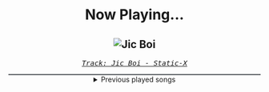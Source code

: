 <div align="center"> 
<h1>Now Playing...</h1>

![Jic Boi](https://i.scdn.co/image/ab67616d00001e02757f2a06bb39901b75fd6e0d)
--
_<samp><a href="https://open.spotify.com/track/3nHUUCHlIX84DXbNwdltrZ">Track: Jic Boi - Static-X</a></samp>_

<div style="border: 1px #4B5054 solid"></div>
<details>
  <summary>
    Previous played songs
  </summary>
  <table>
    <thead>
      <tr>
        <th>
          Artist
        </th>
        <th>
          Song
        </th>
        <th>
          Link
        </th>
      </tr>
    </thead>
    <tbody>
      <tr><td>Static-X</td><td>Jic Boi</td><td><a href="https://open.spotify.com/track/3nHUUCHlIX84DXbNwdltrZ">https://open.spotify.com/track/3nHUUCHlIX84DXbNwdltrZ</a></td></tr><tr><td>Static-X</td><td>Z0mbie</td><td><a href="https://open.spotify.com/track/3gjxkZ22HCvjdhV06wh4PK">https://open.spotify.com/track/3gjxkZ22HCvjdhV06wh4PK</a></td></tr><tr><td>Nonpoint</td><td>Paper Tigers</td><td><a href="https://open.spotify.com/track/4BP3oi4ae0TMhAAbGEz6eu">https://open.spotify.com/track/4BP3oi4ae0TMhAAbGEz6eu</a></td></tr><tr><td>Nonpoint</td><td>Heartless</td><td><a href="https://open.spotify.com/track/1qIWeMaFA3J3OSsMfF8IPl">https://open.spotify.com/track/1qIWeMaFA3J3OSsMfF8IPl</a></td></tr><tr><td>If Not For Me</td><td>Everything You Wanted</td><td><a href="https://open.spotify.com/track/3BrT8IC9flGHw78gzPLifE">https://open.spotify.com/track/3BrT8IC9flGHw78gzPLifE</a></td></tr><tr><td>Adrian Von Ziegler</td><td>Forgotten Gods</td><td><a href="https://open.spotify.com/track/1I5YuDIKL3bsmuAMD9dT6H">https://open.spotify.com/track/1I5YuDIKL3bsmuAMD9dT6H</a></td></tr><tr><td>Adrian Von Ziegler</td><td>Síocháin Shuthain</td><td><a href="https://open.spotify.com/track/2SDdCmgq9xyZOririRNPAd">https://open.spotify.com/track/2SDdCmgq9xyZOririRNPAd</a></td></tr><tr><td>Adrian Von Ziegler</td><td>Fable</td><td><a href="https://open.spotify.com/track/7oXqz75LxNjo3bVbSq84hu">https://open.spotify.com/track/7oXqz75LxNjo3bVbSq84hu</a></td></tr><tr><td>Adrian Von Ziegler</td><td>Tale of Silthârea</td><td><a href="https://open.spotify.com/track/32QotUROEaBt8xmZQYPNbQ">https://open.spotify.com/track/32QotUROEaBt8xmZQYPNbQ</a></td></tr><tr><td>Adrian Von Ziegler</td><td>Walking with the Ancestors</td><td><a href="https://open.spotify.com/track/68NVflOyj4utcnqj9ZpvAJ">https://open.spotify.com/track/68NVflOyj4utcnqj9ZpvAJ</a></td></tr><tr><td>Adrian Von Ziegler</td><td>Aboard the Stormcrow</td><td><a href="https://open.spotify.com/track/2HGFxtLdpeQplFKzKDx7MV">https://open.spotify.com/track/2HGFxtLdpeQplFKzKDx7MV</a></td></tr><tr><td>Adrian Von Ziegler</td><td>Dreamseer</td><td><a href="https://open.spotify.com/track/4rzIfR7s8wOcYokzoUrmrP">https://open.spotify.com/track/4rzIfR7s8wOcYokzoUrmrP</a></td></tr><tr><td>Adrian Von Ziegler</td><td>Sword of Kings</td><td><a href="https://open.spotify.com/track/4V0qjnqjCMkHBs6uWWSfBD">https://open.spotify.com/track/4V0qjnqjCMkHBs6uWWSfBD</a></td></tr><tr><td>Adrian Von Ziegler</td><td>Forest Rites</td><td><a href="https://open.spotify.com/track/3G6uWmuhnmxi7NPffOO6fu">https://open.spotify.com/track/3G6uWmuhnmxi7NPffOO6fu</a></td></tr><tr><td>Adrian Von Ziegler</td><td>From the Age of Pirates</td><td><a href="https://open.spotify.com/track/3tTPQQ2UaBCDfFMFCeFQjn">https://open.spotify.com/track/3tTPQQ2UaBCDfFMFCeFQjn</a></td></tr><tr><td>Adrian Von Ziegler</td><td>Freedom</td><td><a href="https://open.spotify.com/track/4AGRx2HvEjc1pOqo6p2orT">https://open.spotify.com/track/4AGRx2HvEjc1pOqo6p2orT</a></td></tr><tr><td>Jordan Feliz</td><td>Changed</td><td><a href="https://open.spotify.com/track/6GzdPnUPONHWFyUSRwN0QB">https://open.spotify.com/track/6GzdPnUPONHWFyUSRwN0QB</a></td></tr><tr><td>Bury Tomorrow</td><td>The Torch</td><td><a href="https://open.spotify.com/track/1DL0Gy06kaca1NyvSlk5N8">https://open.spotify.com/track/1DL0Gy06kaca1NyvSlk5N8</a></td></tr><tr><td>Northlane</td><td>Bloodline</td><td><a href="https://open.spotify.com/track/2MrmBl3qmsA26YPvaiSvmW">https://open.spotify.com/track/2MrmBl3qmsA26YPvaiSvmW</a></td></tr><tr><td>As I Lay Dying</td><td>Redefined</td><td><a href="https://open.spotify.com/track/3JKIEqhpdNrM82JGzDMn4r">https://open.spotify.com/track/3JKIEqhpdNrM82JGzDMn4r</a></td></tr>
    </tbody>
  </table>
</details>

</div>
